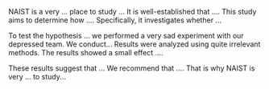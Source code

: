 NAIST is a very ... place to study ...
It is well-established that .... This study aims to determine how .... Specifically, it investigates whether ... 


To test the hypothesis ... we performed a very sad experiment with our depressed team. 
We conduct...
Results were analyzed using quite irrelevant methods. The results showed a small effect .... 


These results suggest that ... We recommend that .... That is why NAIST is very ... to study...
